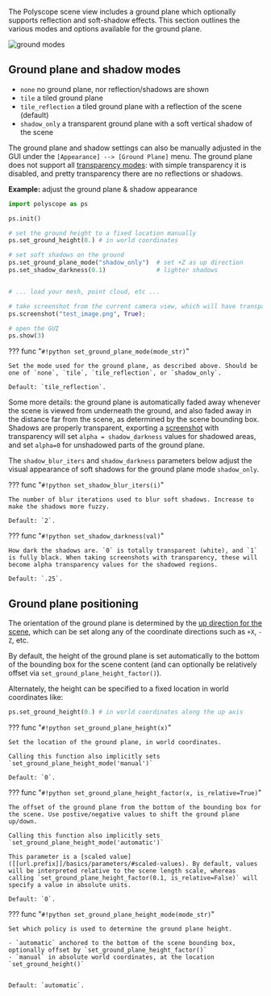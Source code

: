 The Polyscope scene view includes a ground plane which optionally supports reflection and soft-shadow effects. This section outlines the various modes and options available for the ground plane.

![ground modes]([[url.prefix]]/media/ground_plane_options.jpg)

## Ground plane and shadow modes

- `none` no ground plane, nor reflection/shadows are shown
- `tile` a tiled ground plane 
- `tile_reflection` a tiled ground plane with a reflection of the scene (default)
- `shadow_only` a transparent ground plane with a soft vertical shadow of the scene

The ground plane and shadow settings can also be manually adjusted in the GUI under the `[Appearance] --> [Ground Plane]` menu. The ground plane does not support all [transparency modes]([[url.prefix]]/features/transparency): with simple transparency it is disabled, and pretty transparency there are no reflections or shadows.

**Example:** adjust the ground plane & shadow appearance

```python
import polyscope as ps

ps.init()

# set the ground height to a fixed location manually
ps.set_ground_height(0.) # in world coordinates

# set soft shadows on the ground
ps.set_ground_plane_mode("shadow_only")  # set +Z as up direction
ps.set_shadow_darkness(0.1)              # lighter shadows


# ... load your mesh, point cloud, etc ...

# take screenshot from the current camera view, which will have transparent shadows
ps.screenshot("test_image.png", True);

# open the GUI
ps.show(3)
```


??? func "`#!python set_ground_plane_mode(mode_str)`"
    
    Set the mode used for the ground plane, as described above. Should be one of `none`, `tile`, `tile_reflection`, or `shadow_only`.

    Default: `tile_reflection`.

Some more details: the ground plane is automatically faded away whenever the scene is viewed from underneath the ground, and also faded away in the distance far from the scene, as determined by the scene bounding box. Shadows are properly transparent, exporting a [screenshot]([[url.prefix]]/features/screenshots) with transparency will set `alpha = shadow_darkness` values for shadowed areas, and set `alpha=0` for unshadowed parts of the ground plane.


The `shadow_blur_iters` and `shadow_darkness` parameters below adjust the visual appearance of soft shadows for the ground plane mode `shadow_only`.

??? func "`#!python set_shadow_blur_iters(i)`"

    The number of blur iterations used to blur soft shadows. Increase to make the shadows more fuzzy.

    Default: `2`. 

??? func "`#!python set_shadow_darkness(val)`"

    How dark the shadows are. `0` is totally transparent (white), and `1` is fully black. When taking screenshots with transparency, these will become alpha transparency values for the shadowed regions.

    Default: `.25`. 

## Ground plane positioning

The orientation of the ground plane is determined by the [up direction for the scene]([[url.prefix]]/basics/camera_controls/#up-direction), which can be set along any of the coordinate directions such as `+X`, `-Z`, etc.

By default, the height of the ground plane is set automatically to the bottom of the bounding box for the scene content (and can optionally be relatively offset via `set_ground_plane_height_factor()`).

Alternately, the height can be specified to a fixed location in world coordinates like:
```python
ps.set_ground_height(0.) # in world coordinates along the up axis
```

??? func "`#!python set_ground_plane_height(x)`"

    Set the location of the ground plane, in world coordinates.

    Calling this function also implicitly sets `set_ground_plane_height_mode('manual')`
    
    Default: `0`. 


??? func "`#!python set_ground_plane_height_factor(x, is_relative=True)`"

    The offset of the ground plane from the bottom of the bounding box for the scene. Use postive/negative values to shift the ground plane up/down.
    
    Calling this function also implicitly sets `set_ground_plane_height_mode('automatic')`

    This parameter is a [scaled value]([[url.prefix]]/basics/parameters/#scaled-values). By default, values will be interpreted relative to the scene length scale, whereas calling `set_ground_plane_height_factor(0.1, is_relative=False)` will specify a value in absolute units.

    Default: `0`. 

??? func "`#!python set_ground_plane_height_mode(mode_str)`"

    Set which policy is used to determine the ground plane height.

    - `automatic` anchored to the bottom of the scene bounding box, optionally offset by `set_ground_plane_height_factor()`
    - `manual` in absolute world coordinates, at the location `set_ground_height()`


    Default: `automatic`.
